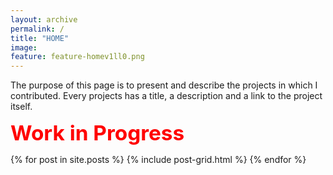 ```yaml
---
layout: archive
permalink: /
title: "HOME"
image:
feature: feature-homev1ll0.png
---
```



The purpose of this page is to present and describe the projects in which I contributed. Every projects has a title, a description and a link to the project itself.

<span style="color:red; font-weight: bold; font-size: 25pt">Work in Progress</span>

<div class="tiles">
{% for post in site.posts %}
	{% include post-grid.html %}
{% endfor %}
</div><!-- /.tiles -->

